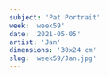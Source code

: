 ```yaml
---
subject: 'Pat Portrait'
week: 'week59'
date: '2021-05-05'
artist: 'Jan'
dimensions: '30x24 cm'
slug: 'week59/Jan.jpg'
---
```

